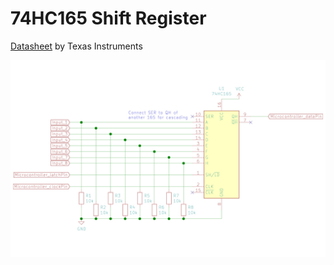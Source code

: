# 74HC165 Shift Register

[Datasheet][1] by Texas Instruments

![alt text][74hc165-wiring]

[74hc165-wiring]: https://github.com/Ivanf1/arduino-esp-examples/blob/master/74hc165/assets/74hc165-wiring.jpg?raw=true "74HC165 Wiring"
[1]: https://www.sparkfun.com/datasheets/Components/General/sn74hc165.pdf
